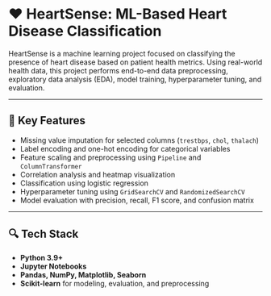 # ❤️ HeartSense: ML-Based Heart Disease Classification

HeartSense is a machine learning project focused on classifying the presence of heart disease based on patient health metrics. Using real-world health data, this project performs end-to-end data preprocessing, exploratory data analysis (EDA), model training, hyperparameter tuning, and evaluation.

---

## 🧠 Key Features

- Missing value imputation for selected columns (`trestbps`, `chol`, `thalach`)
- Label encoding and one-hot encoding for categorical variables
- Feature scaling and preprocessing using `Pipeline` and `ColumnTransformer`
- Correlation analysis and heatmap visualization
- Classification using logistic regression
- Hyperparameter tuning using `GridSearchCV` and `RandomizedSearchCV`
- Model evaluation with precision, recall, F1 score, and confusion matrix

---

## 🔍 Tech Stack

- **Python 3.9+**
- **Jupyter Notebooks**
- **Pandas, NumPy, Matplotlib, Seaborn**
- **Scikit-learn** for modeling, evaluation, and preprocessing

